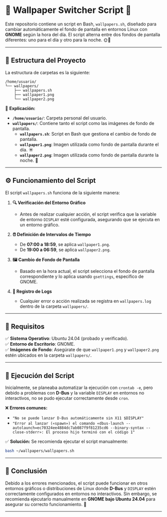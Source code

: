 # 🌄 Wallpaper Switcher Script 🌙

Este repositorio contiene un script en Bash, `wallpapers.sh`, diseñado para cambiar automáticamente el fondo de pantalla en entornos Linux con **GNOME** según la hora del día. El script alterna entre dos fondos de pantalla diferentes: uno para el día y otro para la noche. 🌞🌙

---

## 📂 Estructura del Proyecto

La estructura de carpetas es la siguiente:

```
/home/usuario/
└── wallpapers/
    ├── wallpapers.sh
    ├── wallpaper1.png
    └── wallpaper2.png
```

📌 **Explicación:**
- **`/home/usuario/`**: Carpeta personal del usuario.
- **`wallpapers/`**: Contiene tanto el script como las imágenes de fondo de pantalla.
  - **`wallpapers.sh`**: Script en Bash que gestiona el cambio de fondo de pantalla.
  - **`wallpaper1.png`**: Imagen utilizada como fondo de pantalla durante el día. ☀️
  - **`wallpaper2.png`**: Imagen utilizada como fondo de pantalla durante la noche. 🌙

---

## ⚙️ Funcionamiento del Script

El script `wallpapers.sh` funciona de la siguiente manera:

1. **🔍 Verificación del Entorno Gráfico**
   - Antes de realizar cualquier acción, el script verifica que la variable de entorno `DISPLAY` esté configurada, asegurando que se ejecuta en un entorno gráfico.

2. **⏰ Definición de Intervalos de Tiempo**
   - De **07:00 a 18:59**, se aplica `wallpaper1.png`.
   - De **19:00 a 06:59**, se aplica `wallpaper2.png`.

3. **🖼️ Cambio de Fondo de Pantalla**
   - Basado en la hora actual, el script selecciona el fondo de pantalla correspondiente y lo aplica usando `gsettings`, específico de GNOME.

4. **📜 Registro de Logs**
   - Cualquier error o acción realizada se registra en `wallpapers.log` dentro de la carpeta `wallpapers/`.

---

## 🔧 Requisitos

✅ **Sistema Operativo**: Ubuntu 24.04 (probado y verificado).  
✅ **Entorno de Escritorio**: GNOME.  
✅ **Imágenes de Fondo**: Asegúrate de que `wallpaper1.png` y `wallpaper2.png` estén ubicados en la carpeta `wallpapers/`.

---

## 🚀 Ejecución del Script

Inicialmente, se planeaba automatizar la ejecución con `crontab -e`, pero debido a problemas con **D-Bus** y la variable `DISPLAY` en entornos no interactivos, no se pudo ejecutar correctamente desde `cron`.

❌ **Errores comunes:**
- `"No se puede lanzar D-Bus automáticamente sin X11 $DISPLAY"`
- `"Error al lanzar («spawn») el comando «dbus-launch --autolaunch=ec70324ee4884dc7ab087f9f81235cd6 --binary-syntax --close-stderr»: El proceso hijo terminó con el código 1"`

✅ **Solución:** Se recomienda ejecutar el script manualmente:

```bash
bash ~/wallpapers/wallpapers.sh
```

---

## 📝 Conclusión

Debido a los errores mencionados, el script puede funcionar en otros entornos gráficos o distribuciones de Linux donde **D-Bus** y `DISPLAY` estén correctamente configurados en entornos no interactivos. Sin embargo, se recomienda ejecutarlo manualmente en **GNOME bajo Ubuntu 24.04** para asegurar su correcto funcionamiento. 🚀

---
